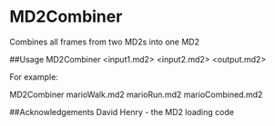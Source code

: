 MD2Combiner
===========

Combines all frames from two MD2s into one MD2

##Usage
MD2Combiner <input1.md2> <input2.md2> <output.md2>

For example:

MD2Combiner marioWalk.md2 marioRun.md2 marioCombined.md2

##Acknowledgements
David Henry - the MD2 loading code
